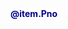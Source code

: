  <a href="javascript:void(0);" data-id="@item.Id" class="OpenFilledForm btn gridbtn" style="text-decoration:none;background-color:#ffffff;font-weight:bolder;color:darkblue;">
     @item.Pno
 </a>



 <div id="formContainer" style="display:none;">
    <form asp-action="CoordinatorMaster" asp-controller="Master" method="post">
        @Html.AntiForgeryToken()
        <input type="hidden" name="ActionType" id="actionType" />
        <input type="hidden" name="Coordinators[0].Id" id="Id" value="@Model.Id" />
        <input type="hidden" name="Coordinators[0].CreatedBy" id="CreatedBy" value="@ViewBag.CreatedBy" />
        <input type="hidden" name="Coordinators[0].CreatedOn" id="CreatedOn" value="@Model.CreatedOn" />

        <div class="card mt-3">
            <div class="card-header">Coordinator Master Entry</div>
            <div class="card-body">


                <div class="row">

                    <div class="form-group row">

                        <div class="col-sm-3">
                            <label for="pnoSearch" class="form-label">PNO</label>
                            <input type="text" id="pnoSearch" class="form-control" placeholder="Search PNO..." autocomplete="off">
                            <ul id="pnoList" class="list-group" style="max-height: 150px; overflow-y: auto; position: absolute; z-index: 10;"></ul>

                            <!-- Hidden select to preserve form structure -->
                            <select name="Coordinators[0].Pno" id="Pno" style="display: none;">
                                <option value="">-- Select PNO --</option>
                                @foreach (var item in ViewBag.PnoList as List<SelectListItem>)
                                {
                                    <option value="@item.Value">@item.Text</option>
                                }
                            </select>
                        </div>




                        <div class="col-sm-3">
                            <label class="form-label">Deptartment</label>

                            <div class="dropdown">
                                <input class="form-control " placeholder="Select Depts"
                                       type="button" id="DeptDropdown" data-bs-toggle="dropdown" aria-expanded="false" />

                                <ul class="dropdown-menu w-100" aria-labelledby="DeptDropdown" id="locationList" style="max-height: 200px; overflow-y: auto;">
                                    @foreach (var item in ViewBag.DeptList as List<SelectListItem>)
                                    {
                                        <li style="margin-left:5%;">
                                            <div class="form-check">
                                                <input type="checkbox" class="form-check-input Dept-checkbox"
                                                       value="@item.Value" id="Dept_@item.Value" />
                                                <label class="form-check-label" for="Dept_@item.Value">@item.Text</label>
                                            </div>
                                        </li>
                                    }
                                </ul>
                            </div>

                            <!-- This hidden field stores selected values -->
                            <input type="hidden" id="Dept" name="Dept" />





                        </div>



                </div>
                </div>

                <div class="">
                    <button type="submit" class="btn btn-success" onclick="setAction('Submit', event)">Submit</button>
                    <button type="submit" class="btn btn-danger" onclick="setAction('Delete', event)">Delete</button>
                </div>
            </div>
        </div>
    </form>
</div>




<script>


        $('#DeptDropdown').val(data.dept);  
    $('#Dept').val(data.dept);         
    checkCheckboxesFromDropdownText();  




                    function checkCheckboxesFromDropdownText() {
        const dropdownText = document.getElementById("DeptDropdown").value;
        const selectedNames = dropdownText.split(",").map(s => s.trim()).filter(s => s);


        document.querySelectorAll(".Dept-checkbox").forEach(cb => cb.checked = false);


        selectedNames.forEach(name => {
            document.querySelectorAll(".Dept-checkbox").forEach(cb => {
                const label = document.querySelector(`label[for="${cb.id}"]`);
                if (label && label.textContent.trim() === name) {
                    cb.checked = true;
                }
            });
        });


        updateHiddenFieldFromCheckboxes();
    }

    function updateHiddenFieldFromCheckboxes() {
        const selectedValues = [];
        const selectedLabels = [];

        document.querySelectorAll(".Dept-checkbox:checked").forEach(cb => {
            selectedValues.push(cb.value);
            const label = document.querySelector(`label[for="${cb.id}"]`);
            if (label) selectedLabels.push(label.textContent.trim());
        });

        document.getElementById("Dept").value = selectedValues.join(",");
        document.getElementById("DeptDropdown").value = selectedLabels.join(", ");
    }

</script>





<script>

    


        $('form').on('submit', function () {
            var selected = [];
            $('.Dept-checkbox:checked').each(function () {
                selected.push($(this).val());
            });
            $('#Dept').val(selected.join(','));
        });





    function setAction(action, event) {
        if (action === 'Delete' && !confirm("Are you sure you want to delete this record?")) {
            event.preventDefault();
            return;
        }
        document.getElementById('actionType').value = action;
    }

    $(document).ready(function () {
        $('#showFormButton2').click(function () {
            $('#formContainer').show();
            $('#Pno, #DeptName').val('');
            $('#Id').val('');
        });

        $('.OpenFilledForm').click(function () {
            const id = $(this).data('id');
            $.ajax({
                url: '@Url.Action("CoordinatorMaster", "Master")',
                data: { id: id },
                success: function (data) {
                    $('#Id').val(data.id);
                    $('#Pno').val(data.pno);
                    $('#DeptName').val(data.dept);
                    $('#CreatedBy').val(data.createdby);
                    $('#CreatedOn').val(data.createdon);
                    $('#formContainer').show();
                },
                error: function () {
                    alert("Error loading data");
                }
            });
        });
    });
</script>



<script>
    document.addEventListener("DOMContentLoaded", function () {
      const input = document.getElementById("pnoSearch");
      const select = document.getElementById("Pno");
      const ul = document.getElementById("pnoList");

      // Load options from the select element
      const options = Array.from(select.options)
        .filter(opt => opt.value !== "")
        .map(opt => ({ value: opt.value, text: opt.text }));

      input.addEventListener("input", function () {
        const search = input.value.toLowerCase();
        ul.innerHTML = "";

        if (search === "") {
          ul.style.display = "none";
          return;
        }

        const filtered = options.filter(opt => opt.text.toLowerCase().includes(search));
        if (filtered.length === 0) {
          ul.style.display = "none";
          return;
        }

        filtered.forEach(opt => {
          const li = document.createElement("li");
          li.className = "list-group-item";
          li.textContent = opt.text;
          li.dataset.value = opt.value;

          li.addEventListener("click", () => {
            input.value = opt.text;
            select.value = opt.value;
            ul.style.display = "none";
          });

          ul.appendChild(li);
        });

        ul.style.display = "block";
      });

      document.addEventListener("click", function (e) {
        if (!ul.contains(e.target) && e.target !== input) {
          ul.style.display = "none";
        }
      });
    });
</script>
